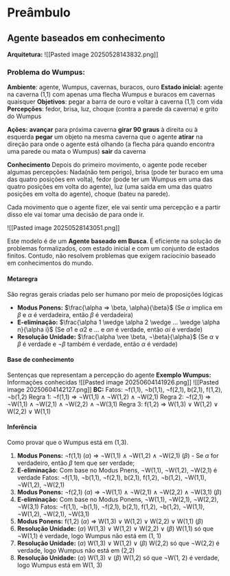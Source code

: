 # Preâmbulo
## Agente baseados em conhecimento
**Arquitetura:**
![[Pasted image 20250528143832.png]]
### Problema do Wumpus:
**Ambiente**:
	agente, Wumpus, cavernas, buracos, ouro
**Estado inicial:**
	agente na caverna (1,1) com apenas uma flecha
	Wumpus e buracos em cavernas quaisquer
**Objetivos**:
	pegar a barra de ouro e voltar à caverna (1,1) com vida
**Percepções**:
	fedor, brisa, luz, choque (contra a parede da caverna) e grito do Wumpus

**Ações:**
	**avançar** para próxima caverna
	**girar 90 graus** à direita ou à esquerda
	**pegar** um objeto na mesma caverna que o agente
	**atirar** na direção para onde o agente está olhando (a flecha pára quando encontra uma parede ou mata o Wumpus)
	 **sair** da caverna

**Conhecimento**
	Depois do primeiro movimento, o agente pode receber algumas percepções: Nada(não tem perigo), brisa (pode ter buraco em uma das quatro posições em volta), fedor (pode ter um Wumpus em uma das quatro posições em volta do agente), luz (uma saída em uma das quatro posições em volta do agente), choque (bateu na parede).

Cada movimento que o agente fizer, ele vai sentir uma percepção e a partir disso ele vai tomar uma decisão de para onde ir.

![[Pasted image 20250528143051.png]]

Este modelo é de um **Agente baseado em Busca**. É eficiente na solução de problemas formalizados, com estado inicial e com um conjunto de estados finitos.
Contudo, não resolvem problemas que exigem raciocínio baseado em conhecimentos do mundo.

#### Metaregra
São regras gerais criadas pelo ser humano por meio de proposições lógicas
- **Modus Ponens:** $\frac{\alpha => \beta, \alpha}{\beta}$ (Se $\alpha$ implica em $\beta$ e $\alpha$ é verdadeira, então $\beta$ é verdadeira)
- **E-eliminação:** $\frac{\alpha 1 \wedge \alpha 2 \wedge ... \wedge \alpha n}{\alpha i}$ (Se $\alpha 1$ e $\alpha 2$ e ... e $\alpha n$ é verdade, então $\alpha i$ é verdade)
- **Resolução Unidade:** $\frac{\alpha \vee \beta, ¬\beta}{\alpha}$ (Se $\alpha  \vee  \beta$ é verdade e $¬\beta$ também é verdade, então $\alpha$ é verdade)
#### Base de conhecimento
Sentenças que representam a percepção do agente
**Exemplo Wumpus:**
	Informações conhecidas
	![[Pasted image 20250604141926.png]]
	![[Pasted image 20250604142127.png]]
	**BC:**
		Fatos: ¬f(1,1), ¬b(1,1), ¬f(2,1), b(2,1), f(1,2), ¬b(1,2)
		Regra 1: ¬f(1,1) => ¬W(1,1) $\wedge$ ¬W(1,2) $\wedge$ ¬W(2,1)
		Regra 2: ¬f(2,1) => ¬W(1,1) $\wedge$ ¬W(2,1) $\wedge$ ¬W(2,2) $\wedge$ ¬W(3,1)
		Regra 3:  f(1,2) => W(1,3) $\vee$ W(1,2) $\vee$ W(2,2) $\vee$ W(1,1)

#### Inferência
Como provar que o Wumpus está em (1,3).
1. **Modus Ponens:** ¬f(1,1) ($\alpha$) => ¬W(1,1) $\wedge$ ¬W(1,2) $\wedge$ ¬W(2,1) ($\beta$) - Se $\alpha$ for verdadeiro, então $\beta$ tem que ser verdade;
2. **E-eliminação:** Com base no Modus Pnens, ¬W(1,1), ¬W(1,2), ¬W(2,1) é verdade
	Fatos: ¬f(1,1), ¬b(1,1), ¬f(2,1), b(2,1), f(1,2), ¬b(1,2), ¬W(1,1), ¬W(1,2), ¬W(2,1)
3. **Modus Ponens:**  ¬f(2,1) ($\alpha$) => ¬W(1,1) $\wedge$ ¬W(2,1) $\wedge$ ¬W(2,2) $\wedge$ ¬W(3,1) ($\beta$)
4. **E-eliminação:** Com base no Modus Ponens, ¬W(1,1), ¬W(2,1), ¬W(2,2), ¬W(3,1)
	Fatos: ¬f(1,1), ¬b(1,1), ¬f(2,1), b(2,1), f(1,2), ¬b(1,2), ¬W(1,1), ¬W(1,2), ¬W(2,1), ¬W(3,1)
5. **Modus Ponens:** f(1,2) ($\alpha$) => W(1,3) $\vee$ W(1,2) $\vee$ W(2,2) $\vee$ W(1,1) ($\beta$)
6. **Resolução Unidade:** ($\alpha$) W(1,3) $\vee$ W(1,2) $\vee$ W(2,2) $\vee$ ($\beta$) W(1,1) só que ¬W(1,1) é verdade, logo Wumpus não está em (1, 1)
7. **Resolução Unidade:** ($\alpha$) W(1,3) $\vee$ W(1,2) $\vee$ ($\beta$) W(2,2) só que ¬W(2,2) é verdade, logo Wumpus não está em (2,2)
8. **Resolução Unidade:** ($\alpha$) W(1,3) $\vee$ ($\beta$) W(1,2) só que ¬W(1, 2) é verdade, logo Wumpus está em W(1, 3)

